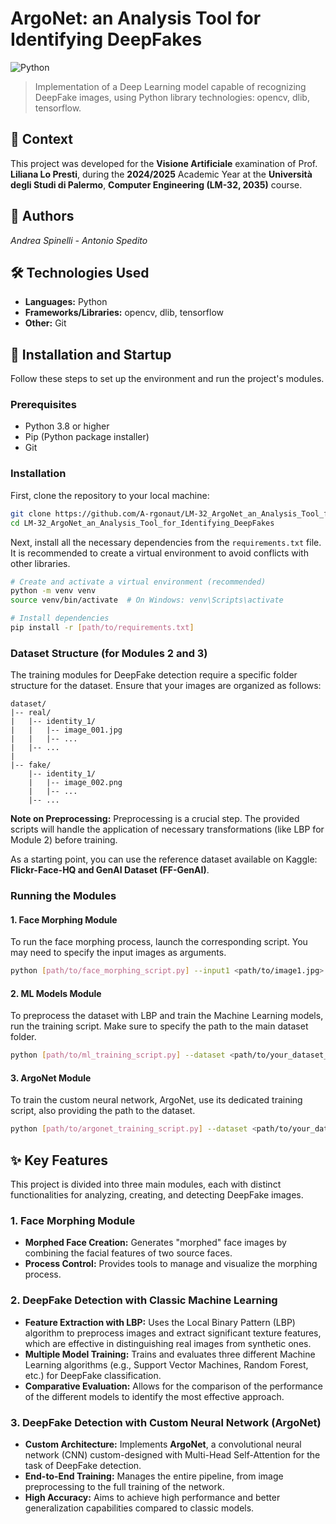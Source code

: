 # ArgoNet: an Analysis Tool for Identifying DeepFakes

![Python](https://img.shields.io/badge/python-3670A0?style=for-the-badge&logo=python&logoColor=ffdd54)

> Implementation of a Deep Learning model capable of recognizing DeepFake images, using Python library technologies: opencv, dlib, tensorflow.

## 📖 **Context**

This project was developed for the **Visione Artificiale** examination of Prof. **Liliana Lo Presti**, during the **2024/2025** Academic Year at the **Università degli Studi di Palermo**, **Computer Engineering (LM-32, 2035)** course.

## 👥 **Authors**
_Andrea Spinelli - Antonio Spedito_

## 🛠️ **Technologies Used**

*   **Languages:** Python
*   **Frameworks/Libraries:** opencv, dlib, tensorflow
*   **Other:** Git

## 🚀 **Installation and Startup**

Follow these steps to set up the environment and run the project's modules.

### Prerequisites
*   Python 3.8 or higher
*   Pip (Python package installer)
*   Git

### Installation

First, clone the repository to your local machine:
```bash
git clone https://github.com/A-rgonaut/LM-32_ArgoNet_an_Analysis_Tool_for_Identifying_DeepFakes.git
cd LM-32_ArgoNet_an_Analysis_Tool_for_Identifying_DeepFakes
```

Next, install all the necessary dependencies from the `requirements.txt` file. It is recommended to create a virtual environment to avoid conflicts with other libraries.
```bash
# Create and activate a virtual environment (recommended)
python -m venv venv
source venv/bin/activate  # On Windows: venv\Scripts\activate

# Install dependencies
pip install -r [path/to/requirements.txt]
```

### Dataset Structure (for Modules 2 and 3)

The training modules for DeepFake detection require a specific folder structure for the dataset. Ensure that your images are organized as follows:

```
dataset/
|-- real/
|   |-- identity_1/
|   |   |-- image_001.jpg
|   |   |-- ...
|   |-- ...
|
|-- fake/
    |-- identity_1/
    |   |-- image_002.png
    |   |-- ...
    |-- ...
```
**Note on Preprocessing:** Preprocessing is a crucial step. The provided scripts will handle the application of necessary transformations (like LBP for Module 2) before training.

As a starting point, you can use the reference dataset available on Kaggle: **Flickr-Face-HQ and GenAI Dataset (FF-GenAI)**.

### Running the Modules

#### 1. Face Morphing Module
To run the face morphing process, launch the corresponding script. You may need to specify the input images as arguments.
```bash
python [path/to/face_morphing_script.py] --input1 <path/to/image1.jpg> --input2 <path/to/image2.jpg>
```

#### 2. ML Models Module 
To preprocess the dataset with LBP and train the Machine Learning models, run the training script. Make sure to specify the path to the main dataset folder.
```bash
python [path/to/ml_training_script.py] --dataset <path/to/your_dataset_folder>
```

#### 3. ArgoNet Module
To train the custom neural network, ArgoNet, use its dedicated training script, also providing the path to the dataset.
```bash
python [path/to/argonet_training_script.py] --dataset <path/to/your_dataset_folder>
```

## ✨ **Key Features**

This project is divided into three main modules, each with distinct functionalities for analyzing, creating, and detecting DeepFake images.

### 1. Face Morphing Module
*   **Morphed Face Creation:** Generates "morphed" face images by combining the facial features of two source faces.
*   **Process Control:** Provides tools to manage and visualize the morphing process.

### 2. DeepFake Detection with Classic Machine Learning
*   **Feature Extraction with LBP:** Uses the Local Binary Pattern (LBP) algorithm to preprocess images and extract significant texture features, which are effective in distinguishing real images from synthetic ones.
*   **Multiple Model Training:** Trains and evaluates three different Machine Learning algorithms (e.g., Support Vector Machines, Random Forest, etc.) for DeepFake classification.
*   **Comparative Evaluation:** Allows for the comparison of the performance of the different models to identify the most effective approach.

### 3. DeepFake Detection with Custom Neural Network (ArgoNet)
*   **Custom Architecture:** Implements **ArgoNet**, a convolutional neural network (CNN) custom-designed with Multi-Head Self-Attention for the task of DeepFake detection.
*   **End-to-End Training:** Manages the entire pipeline, from image preprocessing to the full training of the network.
*   **High Accuracy:** Aims to achieve high performance and better generalization capabilities compared to classic models.
